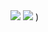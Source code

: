 <img src="https://github-readme-stats.vercel.app/api/top-langs/?username=MozartSoares&layout=compact&langs_count=7&theme=onedark"/>
<img src="https://github-readme-stats.vercel.app/api?username=MozartSoares&show_icons=true&theme=onedark"> 
)

